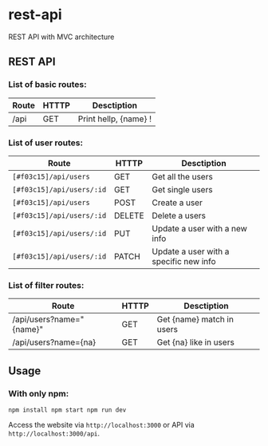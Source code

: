 # rest-api
REST API with MVC architecture

## REST API
### List of basic routes:

Route | HTTTP | Desctiption
----- | ----- | -----------
/api | GET | Print hellp, {name} !

### List of user routes:

Route | HTTTP | Desctiption
----- | ----- | -----------
`[#f03c15]/api/users` | GET | Get all the users
`[#f03c15]/api/users/:id` | GET | Get single users
`[#f03c15]/api/users` | POST | Create a user
`[#f03c15]/api/users/:id` | DELETE | Delete a users
`[#f03c15]/api/users/:id` | PUT | Update a user with a new info
`[#f03c15]/api/users/:id` | PATCH | Update a user with a specific new info

### List of filter  routes:

Route | HTTTP | Desctiption
----- | ----- | -----------
/api/users?name="{name}" | GET | Get {name} match in users
/api/users?name={na} | GET | Get {na} like in users

## Usage
### With only npm:

`npm install
npm start
npm run dev`

Access the website via `http://localhost:3000` or API via `http://localhost:3000/api`.

